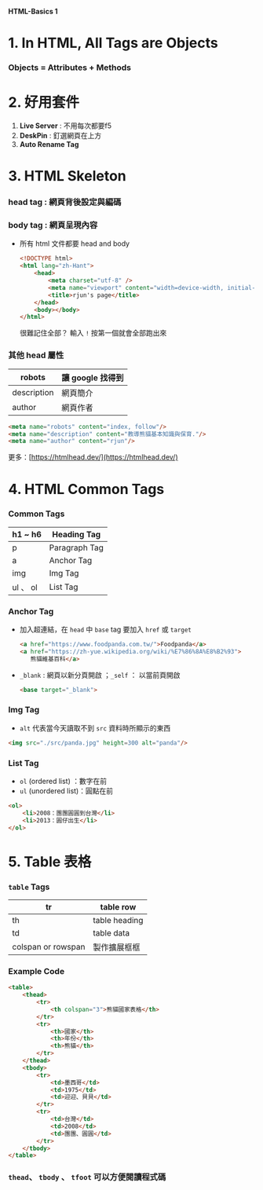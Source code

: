**HTML-Basics 1**
# 1. In HTML, All Tags are Objects
### Objects = Attributes + Methods
# 2. 好用套件
1. **Live Server** : 不用每次都要f5
2. **DeskPin** : 釘選網頁在上方
3. **Auto Rename Tag**
# 3. HTML Skeleton
### head tag : 網頁背後設定與編碼
### body tag : 網頁呈現內容
- 所有 html 文件都要 head and body  
    ```html
    <!DOCTYPE html>
    <html lang="zh-Hant">
        <head>
            <meta charset="utf-8" />
            <meta name="viewport" content="width=device-width, initial-scale=1"/>
            <title>rjun's page</title>
        </head>
        <body></body>
    </html>
    ```  
    很難記住全部？ 輸入 `!` 按第一個就會全部跑出來
### 其他 head 屬性
| robots | 讓 google 找得到 |
| --- | --- |
| description | 網頁簡介 |
| author  | 網頁作者 |
```html
<meta name="robots" content="index, follow"/>
<meta name="description" content="教導熊貓基本知識與保育."/>
<meta name="author" content="rjun"/>
```
更多：[https://htmlhead.dev/](https://htmlhead.dev/)
# 4. HTML Common Tags
### Common Tags
| h1 ~ h6 | Heading Tag |
| --- | --- |
| p | Paragraph Tag |
| a | Anchor Tag |
| img | Img Tag |
| ul 、 ol | List Tag |
### Anchor Tag
- 加入超連結，在 `head` 中 `base` tag 要加入 `href` 或 `target`   
    ```html
    <a href="https://www.foodpanda.com.tw/">Foodpanda</a>
    <a href="https://zh-yue.wikipedia.org/wiki/%E7%86%8A%E8%B2%93">
       熊貓維基百科</a>
    ```
    
- `_blank` : 網頁以新分頁開啟 ；`_self` ： 以當前頁開啟
    
    ```html
    <base target="_blank"> 
    ```
### Img Tag
- `alt` 代表當今天讀取不到 `src` 資料時所顯示的東西
```html
<img src="./src/panda.jpg" height=300 alt="panda"/>
```
### List Tag
- `ol` (ordered list) ：數字在前
- `ul` (unordered list)：圓點在前
```html
<ol>
    <li>2008：團團圓圓到台灣</li>
    <li>2013：圓仔出生</li>
</ol>
```
# 5. Table 表格
### `table` Tags
| tr | table row |
| --- | --- |
| th | table heading |
| td | table data |
| colspan or rowspan | 製作擴展框框 |
### Example Code
```html
<table>
    <thead>
        <tr>
            <th colspan="3">熊貓國家表格</th>
        </tr>
        <tr>
            <th>國家</th>
            <th>年份</th>
            <th>熊貓</th>
        </tr>
    </thead>
    <tbody>
        <tr>
            <td>墨西哥</td>
            <td>1975</td>
            <td>迎迎、貝貝</td>
        </tr>
        <tr>
            <td>台灣</td>
            <td>2008</td>
            <td>團團、圓圓</td>
        </tr>
    </tbody>     
</table>
```
### `thead`、 `tbody` 、 `tfoot` 可以方便閱讀程式碼
